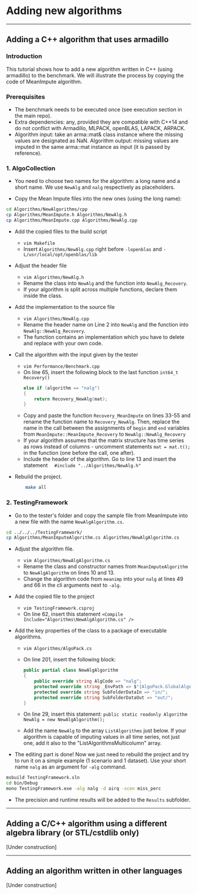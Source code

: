 # Adding new algorithms

___

## Adding a C++ algorithm that uses armadillo

### Introduction

This tutorial shows how to add a new algorithm written in C++ (using armadillo) to the benchmark. We will illustrate the process by copying the code of MeanImpute algorithm.

<!---
The process is done in two main steps: 1) add the code of the algorithm to AlgoCollection and 2) import it into the TestingFramework. 
The process will be illustrated on an example algorithm that we call MeanImpute, but while you follow the guide you can replace the names that are used with your own algorithm as you see fit, so long as they remain consistent. The algorithm is already implemented, so you can use its files as a template.
 --->

### Prerequisites

- The benchmark needs to be executed once (see execution section in the main repo). 
- Extra dependencies: any, provided they are compatible with C++14 and do not conflict with Armadillo, MLPACK, openBLAS, LAPACK, ARPACK.
- Algorithm input: take an arma::mat& class instance where the missing values are designated as NaN. Algorithm output: missing values are imputed in the same arma::mat instance as input (it is passed by reference). 


### 1. AlgoCollection

- You need to choose two names for the algorithm: a long name and a short name. We use `NewAlg` and  `nalg` respectively as placeholders.

<!---
You can choose any other names as long as they are used consistently. 
because different parts of the benchmark can use those to communicate between each other. 
In the following guide we will use `NewAlg` as a primary name and `nalg` as a short name.


In the guide we use commands of the form `vim file_name` to denote that we are now working with a specific file in editing mode, which means line numbers refer to the file that was last "opened".

On lines 2 and 5, go to their end. Before the first linkage statement (`-lopenblas` on line 2, `-L/usr/local/opt/openblas/lib` on line 5) insert the name of the source file of the new algorithm (i.e., `Algorithms/NewAlg.cpp`) next to the other cpp files.

If your algorithm requires linking extra libraries, add all the `-l` and `-L` statement at the end of the lines 2 and 5

and set the class name to `NewAlgAlgorithm` and AlgCode field to `nalg`.

--->

- Copy the Mean Impute files into the new ones (using the long name):

```bash
cd Algorithms/NewAlgorithms/cpp
cp Algorithms/MeanImpute.h Algorithms/NewAlg.h
cp Algorithms/MeanImpute.cpp Algorithms/NewAlg.cpp
```

- Add the copied files to the build script
    - `vim Makefile`
    - Insert `Algorithms/NewAlg.cpp` right before `-lopenblas` and `-L/usr/local/opt/openblas/lib`



- Adjust the header file
    - `vim Algorithms/NewAlg.h`
    - Rename the class into `NewAlg` and the function into `NewAlg_Recovery`.
    - If your algorithm is split across multiple functions, declare them inside the class.

- Add the implementation to the source file
    - `vim Algorithms/NewAlg.cpp`
    - Rename the header name on Line 2 into `NewAlg` and the function into `NewAlg::NewAlg_Recovery`.
    - The function contains an implementation which you have to delete and replace with your own code.

- Call the algorithm with the input given by the tester
    - `vim Performance/Benchmark.cpp`
    - On line 65, insert the following block to the last function `int64_t Recovery()`
        ```C++
        else if (algorithm == "nalg")
        {
            return Recovery_NewAlg(mat);
        }
    - Copy and paste the function `Recovery_MeanImpute` on lines 33-55 and rename the function name to `Recovery_NewAlg`. Then, replace the name in the call between the assignments of `begin` and `end` variables from `MeanImpute::MeanImpute_Recovery` to `NewAlg::NewAlg_Recovery`
    - If your algorithm assumes that the matrix structure has time series as rows instead of columns - uncomment statements `mat = mat.t();` in the function (one before the call, one after).
    - Include the header of the algorithm. Go to line 13 and insert the statement `  #include "../Algorithms/NewAlg.h"`
     
- Rebuild the project.
    ```bash
        make all
    ```

### 2. TestingFramework

- Go to the tester's folder and copy the sample file from MeanImpute into a new file with the name `NewAlgAlgorithm.cs`.

```bash
cd ../../../TestingFramework/
cp Algorithms/MeanImputeAlgorithm.cs Algorithms/NewAlgAlgorithm.cs
```

- Adjust the algorithm file.
    - `vim Algorithms/NewAlgAlgorithm.cs`
    - Rename the class and constructor names from `MeanImputeAlgorithm` to `NewAlgAlgorithm` on lines 10 and 13.
    - Change the algorithm code from `meanimp` into your `nalg` at lines 49 and 66 in the cli arguments next to `-alg`.

- Add the copied file to the project
    - `vim TestingFramework.csproj`
    - On line 62, insert this statement `<Compile Include="Algorithms\NewAlgAlgorithm.cs" />`


- Add the key properties of the class to a package of executable algorithms.
    - `vim Algorithms/AlgoPack.cs`
    - On line 201, insert the following block: 
        ```C#
        public partial class NewAlgAlgorithm
        {
            public override string AlgCode => "nalg";
            protected override string _EnvPath => $"{AlgoPack.GlobalAlgorithmsLocation}NewAlgorithms/cpp/_data/";
            protected override string SubFolderDataIn => "in/";
            protected override string SubFolderDataOut => "out/";
        }
        ```
    - On line 29, insert this statement: `public static readonly Algorithm NewAlg = new NewAlgAlgorithm();`

    - Add the name `NewAlg` to the array `ListAlgorithms` just below. If your algorithm is capable of imputing values in all time series, not just one, add it also to the "ListAlgorithmsMulticolumn" array.

- The editing part is done! Now we just need to rebuild the project and try to run it on a simple example (1 scenario and 1 dataset). Use your short name `nalg` as an argument for `-alg` command.

```bash
msbuild TestingFramework.sln
cd bin/Debug
mono TestingFramework.exe -alg nalg -d airq -scen miss_perc
```

- The precision and runtime results will be added to the `Results` subfolder.

___

## Adding a C/C++ algorithm using a different algebra library (or STL/cstdlib only)

[Under construction]

___

## Adding an algorithm written in other languages

[Under construction]
